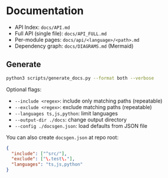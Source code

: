 # Documentation

- API Index: `docs/API.md`
- Full API (single file): `docs/API_FULL.md`
- Per-module pages: `docs/api/<language>/<path>.md`
- Dependency graph: `docs/DIAGRAMS.md` (Mermaid)

## Generate

```bash
python3 scripts/generate_docs.py --format both --verbose
```

Optional flags:
- `--include <regex>`: include only matching paths (repeatable)
- `--exclude <regex>`: exclude matching paths (repeatable)
- `--languages ts,js,python`: limit languages
- `--output-dir ./docs`: change output directory
- `--config ./docsgen.json`: load defaults from JSON file

You can also create `docsgen.json` at repo root:

```json
{
  "include": ["^src/"],
  "exclude": ["\.test\."],
  "languages": "ts,js,python"
}
```